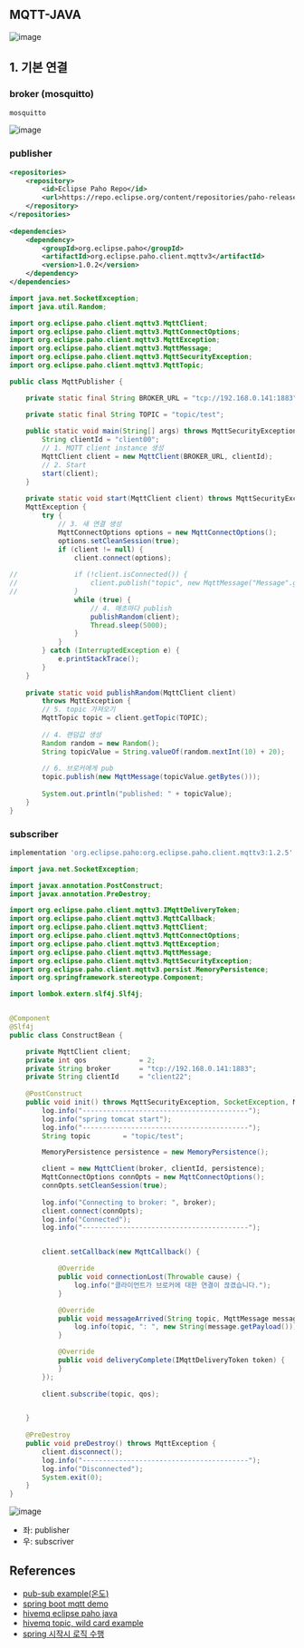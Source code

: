 ## MQTT-JAVA


![image](https://user-images.githubusercontent.com/61821641/187131455-b6ef639e-82d3-4b7d-9a96-33f4a543eb0d.png)

## 1. 기본 연결

### broker (mosquitto)

```sh
mosquitto
```

![image](https://user-images.githubusercontent.com/61821641/187130577-e9a5416b-1f4a-421c-9f08-332e529f6b52.png)

### publisher

```xml
<repositories>
    <repository>
        <id>Eclipse Paho Repo</id>
        <url>https://repo.eclipse.org/content/repositories/paho-releases/</url>
    </repository>
</repositories>
    
<dependencies>
    <dependency>
        <groupId>org.eclipse.paho</groupId>
        <artifactId>org.eclipse.paho.client.mqttv3</artifactId>
        <version>1.0.2</version>
    </dependency>
</dependencies>
```

```java
import java.net.SocketException;
import java.util.Random;

import org.eclipse.paho.client.mqttv3.MqttClient;
import org.eclipse.paho.client.mqttv3.MqttConnectOptions;
import org.eclipse.paho.client.mqttv3.MqttException;
import org.eclipse.paho.client.mqttv3.MqttMessage;
import org.eclipse.paho.client.mqttv3.MqttSecurityException;
import org.eclipse.paho.client.mqttv3.MqttTopic;

public class MqttPublisher {

	private static final String BROKER_URL = "tcp://192.168.0.141:1883";

	private static final String TOPIC = "topic/test";
	
	public static void main(String[] args) throws MqttSecurityException, SocketException, MqttException {
		String clientId = "client00";
		// 1. MQTT client instance 생성
		MqttClient client = new MqttClient(BROKER_URL, clientId);
		// 2. Start
		start(client);
	}
	
	private static void start(MqttClient client) throws MqttSecurityException,
	MqttException {
		try {
			// 3. 새 연결 생성
			MqttConnectOptions options = new MqttConnectOptions();
			options.setCleanSession(true);
			if (client != null) {
				client.connect(options);
			 
//			    if (!client.isConnected()) {
//			        client.publish("topic", new MqttMessage("Message".getBytes()));
//				}
				while (true) {
					// 4. 매초마다 publish
					publishRandom(client);
					Thread.sleep(5000);
				}
			}
		} catch (InterruptedException e) {
			e.printStackTrace();
		}
	}
		
	private static void publishRandom(MqttClient client)
		throws MqttException {
		// 5. topic 가져오기
		MqttTopic topic = client.getTopic(TOPIC);
		
		// 4. 랜덤값 생성
		Random random = new Random();
		String topicValue = String.valueOf(random.nextInt(10) + 20);
		
		// 6. 브로커에게 pub
		topic.publish(new MqttMessage(topicValue.getBytes()));
		
		System.out.println("published: " + topicValue);
	}
}

```

### subscriber

```gradle
implementation 'org.eclipse.paho:org.eclipse.paho.client.mqttv3:1.2.5'
```
```java
import java.net.SocketException;

import javax.annotation.PostConstruct;
import javax.annotation.PreDestroy;

import org.eclipse.paho.client.mqttv3.IMqttDeliveryToken;
import org.eclipse.paho.client.mqttv3.MqttCallback;
import org.eclipse.paho.client.mqttv3.MqttClient;
import org.eclipse.paho.client.mqttv3.MqttConnectOptions;
import org.eclipse.paho.client.mqttv3.MqttException;
import org.eclipse.paho.client.mqttv3.MqttMessage;
import org.eclipse.paho.client.mqttv3.MqttSecurityException;
import org.eclipse.paho.client.mqttv3.persist.MemoryPersistence;
import org.springframework.stereotype.Component;

import lombok.extern.slf4j.Slf4j;		


@Component
@Slf4j
public class ConstructBean {

	private MqttClient client;
	private int qos             = 2;
	private String broker       = "tcp://192.168.0.141:1883";
	private String clientId     = "client22";
	
    @PostConstruct
    public void init() throws MqttSecurityException, SocketException, MqttException {
    	log.info("-----------------------------------------");
        log.info("spring tomcat start");
        log.info("-----------------------------------------");
		String topic        = "topic/test";

		MemoryPersistence persistence = new MemoryPersistence();

		client = new MqttClient(broker, clientId, persistence);
		MqttConnectOptions connOpts = new MqttConnectOptions();
		connOpts.setCleanSession(true);
		
		log.info("Connecting to broker: ", broker);
		client.connect(connOpts);
		log.info("Connected");
		log.info("-----------------------------------------");


		client.setCallback(new MqttCallback() {

		    @Override
		    public void connectionLost(Throwable cause) { 
		    	log.info("클라이언트가 브로커에 대한 연결이 끊겼습니다.");
		    }

		    @Override
		    public void messageArrived(String topic, MqttMessage message) throws Exception {
		    	log.info(topic, ": ", new String(message.getPayload()));
		    }

			@Override
			public void deliveryComplete(IMqttDeliveryToken token) {	
			}
		});
		        
		client.subscribe(topic, qos);


    }
    
    @PreDestroy
    public void preDestroy() throws MqttException {
		client.disconnect();
		log.info("-----------------------------------------");
		log.info("Disconnected");
		System.exit(0); 
    }
}

```

![image](https://user-images.githubusercontent.com/61821641/187131288-642ef447-8c62-4577-8771-6436a29b057e.png)
- 좌: publisher
- 우: subscriver

## 

## References
- [pub-sub example(온도)](https://www.genuitec.com/introduction-to-mqtt-protocol/)
- [spring boot mqtt demo](https://github.com/frensley/springboot-mqtt-demo)
- [hivemq eclipse paho java](https://www.hivemq.com/blog/mqtt-client-library-encyclopedia-eclipse-paho-java/)
- [hivemq topic, wild card example](https://www.hivemq.com/blog/mqtt-essentials-part-5-mqtt-topics-best-practices/)
- [spring 시작시 로직 수행](https://www.baeldung.com/running-setup-logic-on-startup-in-spring)